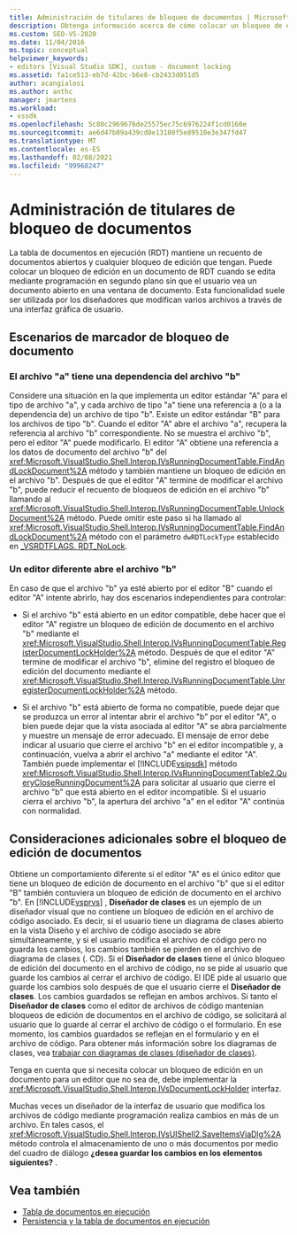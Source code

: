 ```yaml
---
title: Administración de titulares de bloqueo de documentos | Microsoft Docs
description: Obtenga información acerca de cómo colocar un bloqueo de edición en un documento en la tabla de documentos en ejecución sin que el usuario vea un documento abierto en una ventana de documento.
ms.custom: SEO-VS-2020
ms.date: 11/04/2016
ms.topic: conceptual
helpviewer_keywords:
- editors [Visual Studio SDK], custom - document locking
ms.assetid: fa1ce513-eb7d-42bc-b6e8-cb2433d051d5
author: acangialosi
ms.author: anthc
manager: jmartens
ms.workload:
- vssdk
ms.openlocfilehash: 5c80c2969676de25575ec75c6976224f1cd0160e
ms.sourcegitcommit: ae6d47b09a439cd0e13180f5e89510e3e347fd47
ms.translationtype: MT
ms.contentlocale: es-ES
ms.lasthandoff: 02/08/2021
ms.locfileid: "99968247"
---
```

# <a name="document-lock-holder-management"></a>Administración de titulares de bloqueo de documentos

La tabla de documentos en ejecución (RDT) mantiene un recuento de documentos abiertos y cualquier bloqueo de edición que tengan. Puede colocar un bloqueo de edición en un documento de RDT cuando se edita mediante programación en segundo plano sin que el usuario vea un documento abierto en una ventana de documento. Esta funcionalidad suele ser utilizada por los diseñadores que modifican varios archivos a través de una interfaz gráfica de usuario.

## <a name="document-lock-holder-scenarios"></a>Escenarios de marcador de bloqueo de documento

### <a name="file-a-has-a-dependence-on-file-b"></a>El archivo "a" tiene una dependencia del archivo "b"

Considere una situación en la que implementa un editor estándar "A" para el tipo de archivo "a", y cada archivo de tipo "a" tiene una referencia a (o a la dependencia de) un archivo de tipo "b". Existe un editor estándar "B" para los archivos de tipo "b". Cuando el editor "A" abre el archivo "a", recupera la referencia al archivo "b" correspondiente. No se muestra el archivo "b", pero el editor "A" puede modificarlo. El editor "A" obtiene una referencia a los datos de documento del archivo "b" del <xref:Microsoft.VisualStudio.Shell.Interop.IVsRunningDocumentTable.FindAndLockDocument%2A> método y también mantiene un bloqueo de edición en el archivo "b". Después de que el editor "A" termine de modificar el archivo "b", puede reducir el recuento de bloqueos de edición en el archivo "b" llamando al <xref:Microsoft.VisualStudio.Shell.Interop.IVsRunningDocumentTable.UnlockDocument%2A> método. Puede omitir este paso si ha llamado al <xref:Microsoft.VisualStudio.Shell.Interop.IVsRunningDocumentTable.FindAndLockDocument%2A> método con el parámetro `dwRDTLockType` establecido en [_VSRDTFLAGS. RDT_NoLock](<xref:Microsoft.VisualStudio.Shell.Interop._VSRDTFLAGS.RDT_NoLock>).

### <a name="file-b-is-opened-by-a-different-editor"></a>Un editor diferente abre el archivo "b"

En caso de que el archivo "b" ya esté abierto por el editor "B" cuando el editor "A" intente abrirlo, hay dos escenarios independientes para controlar:

- Si el archivo "b" está abierto en un editor compatible, debe hacer que el editor "A" registre un bloqueo de edición de documento en el archivo "b" mediante el <xref:Microsoft.VisualStudio.Shell.Interop.IVsRunningDocumentTable.RegisterDocumentLockHolder%2A> método. Después de que el editor "A" termine de modificar el archivo "b", elimine del registro el bloqueo de edición del documento mediante el <xref:Microsoft.VisualStudio.Shell.Interop.IVsRunningDocumentTable.UnregisterDocumentLockHolder%2A> método.

- Si el archivo "b" está abierto de forma no compatible, puede dejar que se produzca un error al intentar abrir el archivo "b" por el editor "A", o bien puede dejar que la vista asociada al editor "A" se abra parcialmente y muestre un mensaje de error adecuado. El mensaje de error debe indicar al usuario que cierre el archivo "b" en el editor incompatible y, a continuación, vuelva a abrir el archivo "a" mediante el editor "A". También puede implementar el [!INCLUDE[vsipsdk](../extensibility/includes/vsipsdk_md.md)] método <xref:Microsoft.VisualStudio.Shell.Interop.IVsRunningDocumentTable2.QueryCloseRunningDocument%2A> para solicitar al usuario que cierre el archivo "b" que está abierto en el editor incompatible. Si el usuario cierra el archivo "b", la apertura del archivo "a" en el editor "A" continúa con normalidad.

## <a name="additional-document-edit-lock-considerations"></a>Consideraciones adicionales sobre el bloqueo de edición de documentos

Obtiene un comportamiento diferente si el editor "A" es el único editor que tiene un bloqueo de edición de documento en el archivo "b" que si el editor "B" también contuviera un bloqueo de edición de documento en el archivo "b". En [!INCLUDE[vsprvs](../code-quality/includes/vsprvs_md.md)] , **Diseñador de clases** es un ejemplo de un diseñador visual que no contiene un bloqueo de edición en el archivo de código asociado. Es decir, si el usuario tiene un diagrama de clases abierto en la vista Diseño y el archivo de código asociado se abre simultáneamente, y si el usuario modifica el archivo de código pero no guarda los cambios, los cambios también se pierden en el archivo de diagrama de clases (. CD). Si el **Diseñador de clases** tiene el único bloqueo de edición del documento en el archivo de código, no se pide al usuario que guarde los cambios al cerrar el archivo de código. El IDE pide al usuario que guarde los cambios solo después de que el usuario cierre el **Diseñador de clases**. Los cambios guardados se reflejan en ambos archivos. Si tanto el **Diseñador de clases** como el editor de archivos de código mantenían bloqueos de edición de documentos en el archivo de código, se solicitará al usuario que lo guarde al cerrar el archivo de código o el formulario. En ese momento, los cambios guardados se reflejan en el formulario y en el archivo de código. Para obtener más información sobre los diagramas de clases, vea [trabajar con diagramas de clases (diseñador de clases)](../ide/class-designer/designing-and-viewing-classes-and-types.md).

Tenga en cuenta que si necesita colocar un bloqueo de edición en un documento para un editor que no sea de, debe implementar la <xref:Microsoft.VisualStudio.Shell.Interop.IVsDocumentLockHolder> interfaz.

Muchas veces un diseñador de la interfaz de usuario que modifica los archivos de código mediante programación realiza cambios en más de un archivo. En tales casos, el <xref:Microsoft.VisualStudio.Shell.Interop.IVsUIShell2.SaveItemsViaDlg%2A> método controla el almacenamiento de uno o más documentos por medio del cuadro de diálogo **¿desea guardar los cambios en los elementos siguientes?** .

## <a name="see-also"></a>Vea también

- [Tabla de documentos en ejecución](../extensibility/internals/running-document-table.md)
- [Persistencia y la tabla de documentos en ejecución](../extensibility/internals/persistence-and-the-running-document-table.md)
